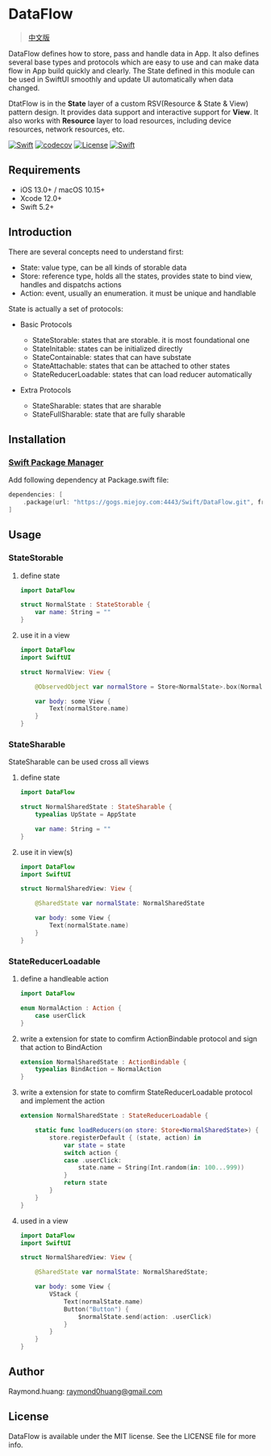 # DataFlow

> [中文版](https://github.com/miejoy/data-flow)

DataFlow defines how to store, pass and handle data in App. It also defines several base types and protocols which are easy to use and can make data flow in App build quickly and clearly. The State defined in this module can be used in SwiftUI smoothly and update UI automatically when data changed.

DtatFlow is in the **State** layer of a custom RSV(Resource & State & View) pattern design. It provides data support and interactive support for **View**. It also works with **Resource** layer to load resources, including device resources, network resources, etc.

[![Swift](https://github.com/miejoy/data-flow/actions/workflows/test.yml/badge.svg)](https://github.com/miejoy/data-flow/actions/workflows/test.yml)
[![codecov](https://codecov.io/gh/miejoy/data-flow/branch/main/graph/badge.svg)](https://codecov.io/gh/miejoy/data-flow)
[![License](https://img.shields.io/badge/license-MIT-brightgreen.svg)](LICENSE)
[![Swift](https://img.shields.io/badge/swift-5.2-brightgreen.svg)](https://swift.org)

## Requirements

- iOS 13.0+ / macOS 10.15+
- Xcode 12.0+
- Swift 5.2+

## Introduction

There are several concepts need to understand first:

- State: value type, can be all kinds of storable data
- Store: reference type, holds all the states, provides state to bind view, handles and dispatchs actions
- Action: event, usually an enumeration. it must be unique and handlable

State is actually a set of protocols:

- Basic Protocols
  - StateStorable: states that are storable. it is most foundational one
  - StateInitable: states can be initialized directly
  - StateContainable: states that can have substate
  - StateAttachable: states that can be attached to other states
  - StateReducerLoadable: states that can load reducer automatically

- Extra Protocols
  - StateSharable: states that are sharable
  - StateFullSharable: state that are fully sharable

## Installation

### [Swift Package Manager](https://github.com/apple/swift-package-manager)

Add following dependency at Package.swift file:

```swift
dependencies: [
    .package(url: "https://gogs.miejoy.com:4443/Swift/DataFlow.git", from: "0.1.0"),
]
```

## Usage

### StateStorable

1. define state

    ```swift
    import DataFlow

    struct NormalState : StateStorable {
        var name: String = ""
    }
    ```

2. use it in a view

    ```swift
    import DataFlow
    import SwiftUI

    struct NormalView: View {

        @ObservedObject var normalStore = Store<NormalState>.box(NormalState())

        var body: some View {
            Text(normalStore.name)
        }
    }
    ```

### StateSharable

StateSharable can be used cross all views

1. define state

    ```swift
    import DataFlow

    struct NormalSharedState : StateSharable {
        typealias UpState = AppState

        var name: String = ""
    }
    ```

2. use it in view(s)

    ```swift
    import DataFlow
    import SwiftUI

    struct NormalSharedView: View {

        @SharedState var normalState: NormalSharedState

        var body: some View {
            Text(normalState.name)
        }
    }
    ```

### StateReducerLoadable

1. define a handleable action

    ```swift
    import DataFlow

    enum NormalAction : Action {
        case userClick
    }
    ```

2. write a extension for state to comfirm ActionBindable protocol and sign that action to BindAction

    ```swift
    extension NormalSharedState : ActionBindable {
        typealias BindAction = NormalAction
    }
    ```

3. write a extension for state to comfirm StateReducerLoadable protocol and implement the action

    ```swift
    extension NormalSharedState : StateReducerLoadable {

        static func loadReducers(on store: Store<NormalSharedState>) {
            store.registerDefault { (state, action) in
                var state = state
                switch action {
                case .userClick:
                    state.name = String(Int.random(in: 100...999))
                }
                return state
            }
        }
    }
    ```

4. used in a view

    ```swift
    import DataFlow
    import SwiftUI

    struct NormalSharedView: View {

        @SharedState var normalState: NormalSharedState;

        var body: some View {
            VStack {
                Text(normalState.name)
                Button("Button") {
                    $normalState.send(action: .userClick)
                }
            }
        }
    }
    ```

## Author

Raymond.huang: raymond0huang@gmail.com

## License

DataFlow is available under the MIT license. See the LICENSE file for more info.
